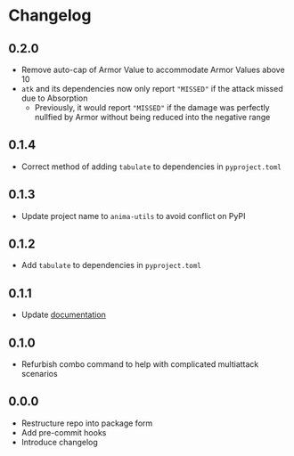 # Changelog

## 0.2.0

- Remove auto-cap of Armor Value to accommodate Armor Values above 10
- `atk` and its dependencies now only report `"MISSED"` if the attack missed due to Absorption
  - Previously, it would report `"MISSED"` if the damage was perfectly nullfied by Armor without being reduced into the negative range

## 0.1.4

- Correct method of adding `tabulate` to dependencies in `pyproject.toml`

## 0.1.3

- Update project name to `anima-utils` to avoid conflict on PyPI

## 0.1.2

- Add `tabulate` to dependencies in `pyproject.toml`

## 0.1.1

- Update [documentation](README.md)

## 0.1.0

- Refurbish combo command to help with complicated multiattack scenarios

## 0.0.0

- Restructure repo into package form
- Add pre-commit hooks
- Introduce changelog
